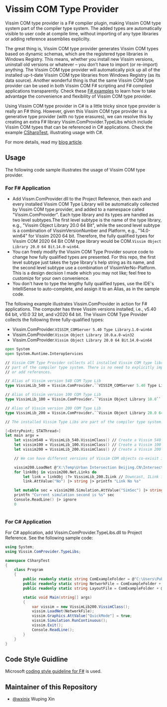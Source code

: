 # Vissim COM Type Provider

Vissim COM type provider is a F# compiler plugin, making Vissim COM type system part of the compiler type system. The added types are automatically visible to user code at compile time, without importing of any type libraries or adding reference assemblies explicilty.

The great thing is, Vissim COM type provider generates Vissim COM types based on dynamic schemas, which are the registered type libraries in Windows Registry. This means, whether you install new Vissim versions, uninstall old versions or whatever – you don’t have to import (or re-import) anything. The Vissim COM type provider will automatically pick up all of the installed up-t-date Vissim COM type libraries from Windows Registry (as its data source). Another wonderful thing is that the same Vissim COM type provider can be used in both Vissim COM F# scripting and F# compiled applications transparently. Check these [F# examples](https://github.com/wxinix/Vissim.ComProvider/tree/master/examples) to learn how to take advantage the convenience and flexibility of Vissim COM type provider.

Using Vissim COM type provider in C# is a little tricky since type provider is really an F# thing. However, given this Vissim COM type provider is a generative type provider (with no type erasures),  we can resolve this by creating an extra F# library Vissim.ComProvider.TypeLibs which include Vissim COM types that can be referenced in C# applications. Check the example [CSharpTest](https://github.com/wxinix/Vissim.ComProvider/tree/master/examples/CSharpTest), illustrating usage with C#.

For more details, read my [blog article](https://blog.wupingxin.net/vissim-com-programming-for-fun-com-type-provider-a-new-way-of-doing-vissim-com-interop/).

## Usage
The following code sample illustrates the usage of Vissim COM type provider. 

### For F# Application
- Add Vissm.ComProvider.dll to the Project Reference, then each and every installed Vissim COM Type Library will be automatically collected by Vissim COM type provider, and added to a namespace called "Vissim.ComProvider". Each type library and its types are handled as two level subtypes.The first level subtype is the name of the type library, e.g., "Vissim Object Library 20.0 64 Bit", while the second level subtype is a combination of VissimVersionNumber and Platform, e.g., "14.0-win64" for Vissim 2020 64 bit. Therefore, the fully qualified types for Vissim COM 2020 64 Bit COM type library would be COM.``Vissim Object Library 20.0 64 Bit``.``14.0-win64``. 
- You can freely modify the Vissim COM Type Provider source code to change how fully qualified types are presented. For this repo, the first level subtype just takes the type library's help string as its name, and the second level subtype use a combination of VissimVerNo-Platform. This is a design decision I made which you may not like; feel free to customize for your own convenience.
- You don't have to type the lengthy fully qualified types, use the IDE's IntelliSense to auto-complete, and assign it to an Alias, as in the sample code.

The following example illustrates Vissim.ComProvider in action for F# applications. The computer has three Vissim versions installed, i.e., v5.40 64 bit, v10.0 32 bit, and v2020 64 bit. The Vissim COM Type Provider collects the following three fully-qualified types:
- Vissim.ComProvider.``VISSIM_COMServer 5.40 Type Library``.``1.0-win64``
- Vissim.ComProvider.``Vissim Object Library 10.0``.``a.0-win32`` 
- Vissim.ComProvider.``Vissim Object Library 20.0 64 Bit``.``14.0-win64`` 

``` fsharp
open System
open System.Runtime.InteropServices

// Vissim COM Type Provider collects all installed Vissim COM type libraries and make them
// part of the compiler type system. There is no need to explicitly import the type library
// or add references.

// Alias of Vissim version 540 COM Type Lib
type VissimLib_540 = Vissim.ComProvider.``VISSIM_COMServer 5.40 Type Library``.``1.0-win64``

// Alias of Vissim version 100 COM Type Lib
type VissimLib_100 = Vissim.ComProvider.``Vissim Object Library 10.0``.``a.0-win32`` 

// Alias of Vissim version 200 COM Type Lib
type VissimLib_200 = Vissim.ComProvider.``Vissim Object Library 20.0 64 Bit``.``14.0-win64`` 

// The installed Vissim Type Libs are part of the compiler type system. We just alias them with short names.

[<EntryPoint; STAThread>]
let main argv =
    let vissim540 = VissimLib_540.VissimClass() // Create a Vissim 540 COM Object instance
    let vissim100 = VissimLib_100.VissimClass() // Create a Vissim 100 COM Object instance
    let vissim200 = VissimLib_200.VissimClass() // Create a Vissim 200 COM Object instance

    // We can have different versions of Vissim COM objects co-exisit in the same app domain.

    vissim200.LoadNet @"X:\Temp\Urban Intersection Beijing.CN\Intersection Beijing.inpx"
    for linkObj in vissim200.Net.Links do  
        let link = linkObj :?> VissimLib_200.ILink // Downcast, ILink is a subtype under VissimLib_200
        link.AttValue("No") |> string |> printfn "Link No %s"

    let mutable sec = vissim200.Simulation.AttValue("SimSec") |> string
    printfn "Current simulation second is %s" sec
    Console.ReadLine() |> ignore
    0
     
```


### For C# Application

For C# application, add Vissim.ComProvider.TypeLibs.dll to Project Reference. See the following sample code:

``` csharp
using System;
using Vissim.ComProvider.TypeLibs;

namespace CSharpTest
{
    class Program
    {
        public readonly static string ComExampleFolder = @"C:\Users\Public\Documents\PTV Vision\PTV Vissim 2020\Examples Training\COM\";
        public readonly static string NetworkFile = ComExampleFolder + @"Basic Commands\COM Basic Commands.inpx";
        public readonly static string LayoutFile = ComExampleFolder + @"Basic Commands\COM Basic Commands.layx";

        static void Main(string[] args)
        {
            var vissim = new VissimLib200.VissimClass();
            vissim.LoadNet(NetworkFile);
            vissim.Graphics.AttValue["QuickMode"] = true; 
            vissim.Simulation.RunContinuous();
            vissim.Exit();
            Console.ReadLine();
        }
    }
}
```


## Code Style Guidline

Microsoft [coding style guideline for F#](https://docs.microsoft.com/en-us/dotnet/fsharp/style-guide/formatting) is used.

## Maintainer of this Repository
- [@wxinix](https://github.com/wxinix)  Wuping Xin
